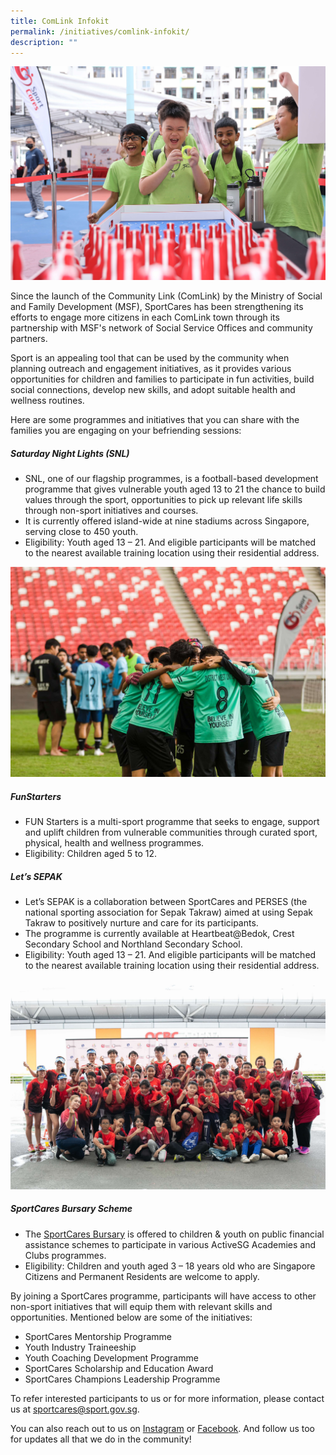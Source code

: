 ```yaml
---
title: ComLink Infokit
permalink: /initiatives/comlink-infokit/
description: ""
---
```

![](/images/Fun%20Starters%20attendees.jpg)

Since the launch of the Community Link (ComLink) by the Ministry of Social and Family Development (MSF), SportCares has been strengthening its efforts to engage more citizens in each ComLink town through its partnership with MSF's network of Social Service Offices and community partners.

Sport is an appealing tool that can be used by the community when planning outreach and engagement initiatives, as it provides various opportunities for children and families to participate in fun activities, build social connections, develop new skills, and adopt suitable health and wellness routines.

Here are some programmes and initiatives that you can share with the families you are engaging on your befriending sessions: 
##### Saturday Night Lights (SNL) 

* SNL, one of our flagship programmes, is a football-based development programme that gives vulnerable youth aged 13 to 21 the chance to build values through the sport, opportunities to pick up relevant life skills through non-sport initiatives and courses.
* It is currently offered island-wide at nine stadiums across Singapore, serving close to 450 youth.
* Eligibility: Youth aged 13 – 21. And eligible participants will be matched to the nearest available training location using their residential address.

![](/images/snl-2022-1.JPG)

##### FunStarters

* FUN Starters is a multi-sport programme that seeks to engage, support and uplift children from vulnerable communities through curated sport, physical, health and wellness programmes. &nbsp;&nbsp;
* Eligibility: Children aged 5 to 12.

##### Let’s SEPAK

* Let’s SEPAK is a collaboration between SportCares and PERSES (the national sporting association for Sepak Takraw) aimed at using Sepak Takraw to positively nurture and care for its participants.
* The programme is currently available at Heartbeat@Bedok, Crest Secondary School and Northland Secondary School.
* Eligibility: Youth aged 13 – 21. And eligible participants will be matched to the nearest available training location using their residential address.


![](/images/duathlon_2.JPG)

##### SportCares Bursary Scheme

* The [SportCares Bursary](https://sportcares.sportsingapore.gov.sg/initiatives/sportcaresbursary/) is offered to children &amp; youth on public financial assistance schemes to participate in various ActiveSG Academies and Clubs programmes. &nbsp;
* Eligibility: Children and youth aged 3 – 18 years old who are Singapore Citizens and Permanent Residents are welcome to apply. 

By joining a SportCares programme, participants will have access to other non-sport initiatives that will equip them with relevant skills and opportunities. Mentioned below are some of the initiatives:  

* SportCares Mentorship Programme
* Youth Industry Traineeship 
* Youth Coaching Development Programme
* SportCares Scholarship and Education Award
* SportCares Champions Leadership Programme

To refer interested participants to us or for more information, please contact us at [sportcares@sport.gov.sg](mailto:sportcares@sport.gov.sg). 

You can also reach out to us on [Instagram](https://www.instagram.com/sportcares/) or [Facebook](https://www.facebook.com/SportCaresSG). And follow us too for updates all that we do in the community!